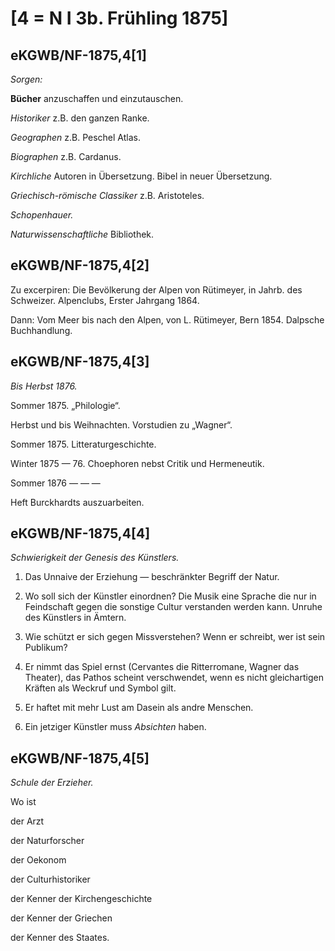 # [4 = N I 3b. Frühling 1875]

## eKGWB/NF-1875,4[1]

*Sorgen:*

**Bücher** anzuschaffen und einzutauschen.

*Historiker* z.B. den ganzen Ranke.

*Geographen* z.B. Peschel Atlas.

*Biographen* z.B. Cardanus.

*Kirchliche* Autoren in Übersetzung.
Bibel in neuer Übersetzung.

*Griechisch-römische Classiker* z.B. Aristoteles.

*Schopenhauer.*

*Naturwissenschaftliche* Bibliothek.

## eKGWB/NF-1875,4[2]

Zu excerpiren: Die Bevölkerung der Alpen von Rütimeyer, in Jahrb. des Schweizer. Alpenclubs, Erster Jahrgang 1864.

Dann: Vom Meer bis nach den Alpen, von L. Rütimeyer, Bern 1854. Dalpsche Buchhandlung.

## eKGWB/NF-1875,4[3]

*Bis Herbst 1876.*

Sommer 1875. „Philologie“.

Herbst und bis Weihnachten. Vorstudien zu „Wagner“.

Sommer 1875. Litteraturgeschichte.

Winter 1875 — 76. Choephoren nebst Critik und Hermeneutik.

Sommer 1876 — — —

Heft Burckhardts auszuarbeiten.

## eKGWB/NF-1875,4[4]

*Schwierigkeit der Genesis des Künstlers.*

1) Das Unnaive der Erziehung — beschränkter Begriff der Natur.

2) Wo soll sich der Künstler einordnen? Die Musik eine Sprache die nur in Feindschaft gegen die sonstige Cultur verstanden werden kann. Unruhe des Künstlers in Ämtern.

3) Wie schützt er sich gegen Missverstehen? Wenn er schreibt, wer ist sein Publikum?

4) Er nimmt das Spiel ernst (Cervantes die Ritterromane, Wagner das Theater), das Pathos scheint verschwendet, wenn es nicht gleichartigen Kräften als Weckruf und Symbol gilt.

5) Er haftet mit mehr Lust am Dasein als andre Menschen.

6) Ein jetziger Künstler muss *Absichten* haben.

## eKGWB/NF-1875,4[5]

*Schule der Erzieher.*

Wo ist

der Arzt

der Naturforscher

der Oekonom

der Culturhistoriker

der Kenner der Kirchengeschichte

der Kenner der Griechen

der Kenner des Staates.

